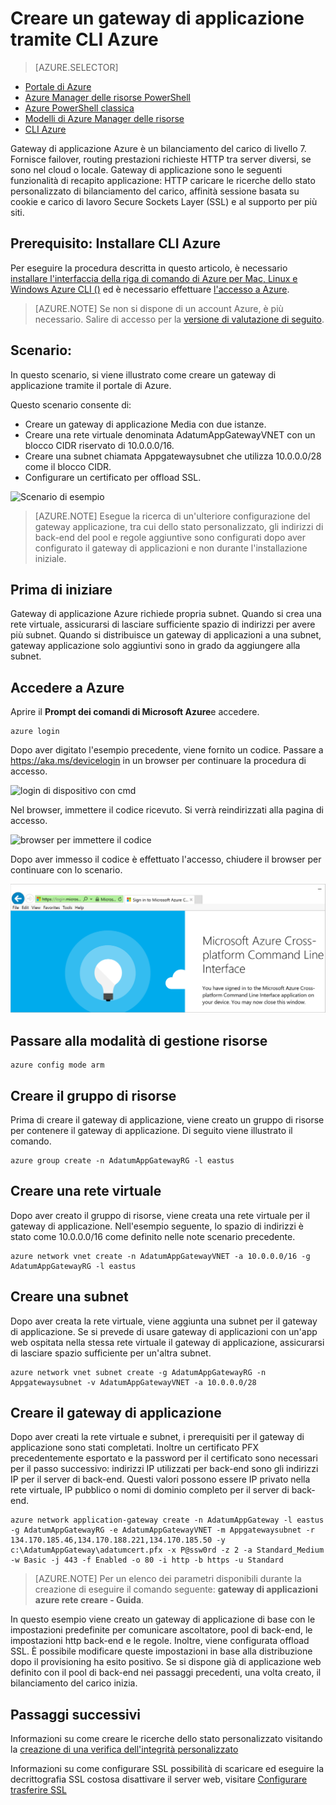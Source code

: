 <properties
   pageTitle="Creare un gateway di applicazione tramite CLI Azure in Gestione risorse | Microsoft Azure"
   description="Informazioni su come creare un Gateway di applicazione tramite CLI Azure in Gestione risorse"
   services="application-gateway"
   documentationCenter="na"
   authors="georgewallace"
   manager="carmonm"
   editor=""
   tags="azure-resource-manager"
/>
<tags  
   ms.service="application-gateway"
   ms.devlang="na"
   ms.topic="article"
   ms.tgt_pltfrm="na"
   ms.workload="infrastructure-services"
   ms.date="10/25/2016"
   ms.author="gwallace" />

# <a name="create-an-application-gateway-by-using-the-azure-cli"></a>Creare un gateway di applicazione tramite CLI Azure

> [AZURE.SELECTOR]
- [Portale di Azure](application-gateway-create-gateway-portal.md)
- [Azure Manager delle risorse PowerShell](application-gateway-create-gateway-arm.md)
- [Azure PowerShell classica](application-gateway-create-gateway.md)
- [Modelli di Azure Manager delle risorse](application-gateway-create-gateway-arm-template.md)
- [CLI Azure](application-gateway-create-gateway-cli.md)

Gateway di applicazione Azure è un bilanciamento del carico di livello 7. Fornisce failover, routing prestazioni richieste HTTP tra server diversi, se sono nel cloud o locale. Gateway di applicazione sono le seguenti funzionalità di recapito applicazione: HTTP caricare le ricerche dello stato personalizzato di bilanciamento del carico, affinità sessione basata su cookie e carico di lavoro Secure Sockets Layer (SSL) e al supporto per più siti.

## <a name="prerequisite-install-the-azure-cli"></a>Prerequisito: Installare CLI Azure

Per eseguire la procedura descritta in questo articolo, è necessario [installare l'interfaccia della riga di comando di Azure per Mac, Linux e Windows Azure CLI ()](../xplat-cli-install.md) ed è necessario effettuare [l'accesso a Azure](../xplat-cli-connect.md). 

> [AZURE.NOTE] Se non si dispone di un account Azure, è più necessario. Salire di accesso per la [versione di valutazione di seguito](../active-directory/sign-up-organization.md).

## <a name="scenario"></a>Scenario:

In questo scenario, si viene illustrato come creare un gateway di applicazione tramite il portale di Azure.

Questo scenario consente di:

- Creare un gateway di applicazione Media con due istanze.
- Creare una rete virtuale denominata AdatumAppGatewayVNET con un blocco CIDR riservato di 10.0.0.0/16.
- Creare una subnet chiamata Appgatewaysubnet che utilizza 10.0.0.0/28 come il blocco CIDR.
- Configurare un certificato per offload SSL.

![Scenario di esempio][scenario]

>[AZURE.NOTE] Esegue la ricerca di un'ulteriore configurazione del gateway applicazione, tra cui dello stato personalizzato, gli indirizzi di back-end del pool e regole aggiuntive sono configurati dopo aver configurato il gateway di applicazioni e non durante l'installazione iniziale.

## <a name="before-you-begin"></a>Prima di iniziare

Gateway di applicazione Azure richiede propria subnet. Quando si crea una rete virtuale, assicurarsi di lasciare sufficiente spazio di indirizzi per avere più subnet. Quando si distribuisce un gateway di applicazioni a una subnet, gateway applicazione solo aggiuntivi sono in grado da aggiungere alla subnet.

## <a name="log-in-to-azure"></a>Accedere a Azure

Aprire il **Prompt dei comandi di Microsoft Azure**e accedere. 

    azure login

Dopo aver digitato l'esempio precedente, viene fornito un codice. Passare a https://aka.ms/devicelogin in un browser per continuare la procedura di accesso.

![login di dispositivo con cmd][1]

Nel browser, immettere il codice ricevuto. Si verrà reindirizzati alla pagina di accesso.

![browser per immettere il codice][2]

Dopo aver immesso il codice è effettuato l'accesso, chiudere il browser per continuare con lo scenario.

![accesso effettuato][3]

## <a name="switch-to-resource-manager-mode"></a>Passare alla modalità di gestione risorse

    azure config mode arm

## <a name="create-the-resource-group"></a>Creare il gruppo di risorse

Prima di creare il gateway di applicazione, viene creato un gruppo di risorse per contenere il gateway di applicazione. Di seguito viene illustrato il comando.

    azure group create -n AdatumAppGatewayRG -l eastus

## <a name="create-a-virtual-network"></a>Creare una rete virtuale

Dopo aver creato il gruppo di risorse, viene creata una rete virtuale per il gateway di applicazione.  Nell'esempio seguente, lo spazio di indirizzi è stato come 10.0.0.0/16 come definito nelle note scenario precedente.

    azure network vnet create -n AdatumAppGatewayVNET -a 10.0.0.0/16 -g AdatumAppGatewayRG -l eastus

## <a name="create-a-subnet"></a>Creare una subnet

Dopo aver creata la rete virtuale, viene aggiunta una subnet per il gateway di applicazione.  Se si prevede di usare gateway di applicazioni con un'app web ospitata nella stessa rete virtuale il gateway di applicazione, assicurarsi di lasciare spazio sufficiente per un'altra subnet.

    azure network vnet subnet create -g AdatumAppGatewayRG -n Appgatewaysubnet -v AdatumAppGatewayVNET -a 10.0.0.0/28 

## <a name="create-the-application-gateway"></a>Creare il gateway di applicazione

Dopo aver creati la rete virtuale e subnet, i prerequisiti per il gateway di applicazione sono stati completati. Inoltre un certificato PFX precedentemente esportato e la password per il certificato sono necessari per il passo successivo: indirizzi IP utilizzati per back-end sono gli indirizzi IP per il server di back-end. Questi valori possono essere IP privato nella rete virtuale, IP pubblico o nomi di dominio completo per il server di back-end.

    azure network application-gateway create -n AdatumAppGateway -l eastus -g AdatumAppGatewayRG -e AdatumAppGatewayVNET -m Appgatewaysubnet -r 134.170.185.46,134.170.188.221,134.170.185.50 -y c:\AdatumAppGateway\adatumcert.pfx -x P@ssw0rd -z 2 -a Standard_Medium -w Basic -j 443 -f Enabled -o 80 -i http -b https -u Standard

> [AZURE.NOTE] Per un elenco dei parametri disponibili durante la creazione di eseguire il comando seguente: **gateway di applicazioni azure rete creare - Guida**.

In questo esempio viene creato un gateway di applicazione di base con le impostazioni predefinite per comunicare ascoltatore, pool di back-end, le impostazioni http back-end e le regole. Inoltre, viene configurata offload SSL. È possibile modificare queste impostazioni in base alla distribuzione dopo il provisioning ha esito positivo.
Se si dispone già di applicazione web definito con il pool di back-end nei passaggi precedenti, una volta creato, il bilanciamento del carico inizia.

## <a name="next-steps"></a>Passaggi successivi

Informazioni su come creare le ricerche dello stato personalizzato visitando la [creazione di una verifica dell'integrità personalizzato](application-gateway-create-probe-portal.md)

Informazioni su come configurare SSL possibilità di scaricare ed eseguire la decrittografia SSL costosa disattivare il server web, visitare [Configurare trasferire SSL](application-gateway-ssl-arm.md)

<!--Image references-->

[scenario]: ./media/application-gateway-create-gateway-cli/scenario.png
[1]: ./media/application-gateway-create-gateway-cli/figure1.png
[2]: ./media/application-gateway-create-gateway-cli/figure2.png
[3]: ./media/application-gateway-create-gateway-cli/figure3.png